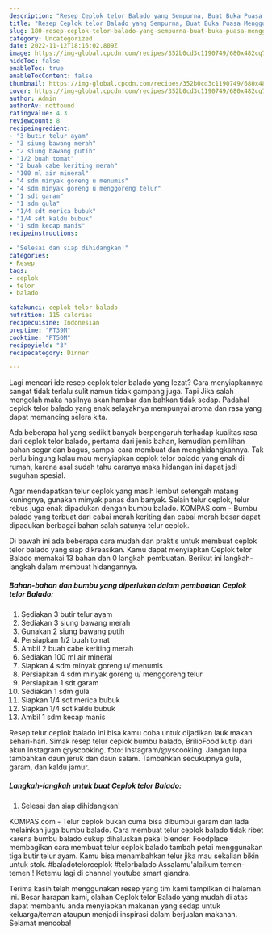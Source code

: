 ```yaml
---
description: "Resep Ceplok telor Balado yang Sempurna, Buat Buka Puasa Menggugah Selera"
title: "Resep Ceplok telor Balado yang Sempurna, Buat Buka Puasa Menggugah Selera"
slug: 180-resep-ceplok-telor-balado-yang-sempurna-buat-buka-puasa-menggugah-selera
category: Uncategorized
date: 2022-11-12T18:16:02.809Z
image: https://img-global.cpcdn.com/recipes/352b0cd3c1190749/680x482cq70/ceplok-telor-balado-foto-resep-utama.jpg
hideToc: false
enableToc: true
enableTocContent: false
thumbnail: https://img-global.cpcdn.com/recipes/352b0cd3c1190749/680x482cq70/ceplok-telor-balado-foto-resep-utama.jpg
cover: https://img-global.cpcdn.com/recipes/352b0cd3c1190749/680x482cq70/ceplok-telor-balado-foto-resep-utama.jpg
author: Admin
authorAv: notfound
ratingvalue: 4.3
reviewcount: 8
recipeingredient:
- "3 butir telur ayam"
- "3 siung bawang merah"
- "2 siung bawang putih"
- "1/2 buah tomat"
- "2 buah cabe keriting merah"
- "100 ml air mineral"
- "4 sdm minyak goreng u menumis"
- "4 sdm minyak goreng u menggoreng telur"
- "1 sdt garam"
- "1 sdm gula"
- "1/4 sdt merica bubuk"
- "1/4 sdt kaldu bubuk"
- "1 sdm kecap manis"
recipeinstructions:

- "Selesai dan siap dihidangkan!"
categories:
- Resep
tags:
- ceplok
- telor
- balado

katakunci: ceplok telor balado 
nutrition: 115 calories
recipecuisine: Indonesian
preptime: "PT39M"
cooktime: "PT50M"
recipeyield: "3"
recipecategory: Dinner

---
```



Lagi mencari ide resep ceplok telor balado yang lezat? Cara menyiapkannya sangat tidak terlalu sulit namun tidak gampang juga. Tapi Jika salah mengolah maka hasilnya akan hambar dan bahkan tidak sedap. Padahal ceplok telor balado yang enak selayaknya mempunyai aroma dan rasa yang dapat memancing selera kita.


Ada beberapa hal yang sedikit banyak berpengaruh terhadap kualitas rasa dari ceplok telor balado, pertama dari jenis bahan, kemudian pemilihan bahan segar dan bagus, sampai cara membuat dan menghidangkannya. Tak perlu bingung kalau mau menyiapkan ceplok telor balado yang enak di rumah, karena asal sudah tahu caranya maka hidangan ini dapat jadi suguhan spesial.

Agar mendapatkan telur ceplok yang masih lembut setengah matang kuningnya, gunakan minyak panas dan banyak. Selain telur ceplok, telur rebus juga enak dipadukan dengan bumbu balado. KOMPAS.com - Bumbu balado yang terbuat dari cabai merah keriting dan cabai merah besar dapat dipadukan berbagai bahan salah satunya telur ceplok.


Di bawah ini ada beberapa cara mudah dan praktis untuk membuat ceplok telor balado yang siap dikreasikan. Kamu dapat menyiapkan Ceplok telor Balado memakai 13 bahan dan 0 langkah pembuatan. Berikut ini langkah-langkah dalam membuat hidangannya.

<!--inarticleads1-->

##### Bahan-bahan dan bumbu yang diperlukan dalam pembuatan Ceplok telor Balado:

1. Sediakan 3 butir telur ayam
1. Sediakan 3 siung bawang merah
1. Gunakan 2 siung bawang putih
1. Persiapkan 1/2 buah tomat
1. Ambil 2 buah cabe keriting merah
1. Sediakan 100 ml air mineral
1. Siapkan 4 sdm minyak goreng u/ menumis
1. Persiapkan 4 sdm minyak goreng u/ menggoreng telur
1. Persiapkan 1 sdt garam
1. Sediakan 1 sdm gula
1. Siapkan 1/4 sdt merica bubuk
1. Siapkan 1/4 sdt kaldu bubuk
1. Ambil 1 sdm kecap manis


Resep telur ceplok balado ini bisa kamu coba untuk dijadikan lauk makan sehari-hari. Simak resep telur ceplok bumbu balado, BrilioFood kutip dari akun Instagram @yscooking. foto: Instagram/@yscooking. Jangan lupa tambahkan daun jeruk dan daun salam. Tambahkan secukupnya gula, garam, dan kaldu jamur. 

<!--inarticleads2-->

##### Langkah-langkah untuk buat Ceplok telor Balado:


1. Selesai dan siap dihidangkan!

KOMPAS.com - Telur ceplok bukan cuma bisa dibumbui garam dan lada melainkan juga bumbu balado. Cara membuat telur ceplok balado tidak ribet karena bumbu balado cukup dihaluskan pakai blender. Foodplace membagikan cara membuat telur ceplok balado tambah petai menggunakan tiga butir telur ayam. Kamu bisa menambahkan telur jika mau sekalian bikin untuk stok. #baladotelorceplok #telorbalado Assalamu&#39;alaikum temen-temen ! Ketemu lagi di channel youtube smart giandra. 

Terima kasih telah menggunakan resep yang tim kami tampilkan di halaman ini. Besar harapan kami, olahan Ceplok telor Balado yang mudah di atas dapat membantu anda menyiapkan makanan yang sedap untuk keluarga/teman ataupun menjadi inspirasi dalam berjualan makanan. Selamat mencoba!
